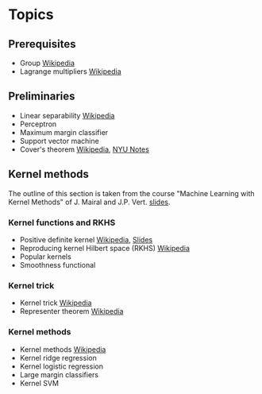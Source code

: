 # Topics

## Prerequisites

- Group [Wikipedia](https://en.wikipedia.org/wiki/Group_(mathematics))
- Lagrange multipliers [Wikipedia](https://en.wikipedia.org/wiki/Lagrange_multiplier)

## Preliminaries

- Linear separability [Wikipedia](https://en.wikipedia.org/wiki/Linear_separability)
- Perceptron
- Maximum margin classifier
- Support vector machine
- Cover's theorem [Wikipedia](https://en.wikipedia.org/wiki/Cover%27s_theorem), [NYU Notes](References/Cover’s%20Function%20Counting%20Theorem%20(1965).pdf)

## Kernel methods

The outline of this section is taken from the course "Machine Learning
with Kernel Methods" of J. Mairal and J.P. Vert. [slides](References/Machine%20Learning%20with%20Kernel%20Methods.pdf).

### Kernel functions and RKHS
- Positive definite kernel [Wikipedia](https://en.wikipedia.org/wiki/Positive-definite_kernel), [Slides](References/Machine%20Learning%20with%20Kernel%20Methods.pdf#page=18)
- Reproducing kernel Hilbert space (RKHS) [Wikipedia](https://en.wikipedia.org/wiki/Reproducing_kernel_Hilbert_space)
- Popular kernels
- Smoothness functional

### Kernel trick
- Kernel trick [Wikipedia](https://en.wikipedia.org/wiki/Kernel_method)
- Representer theorem [Wikipedia](https://en.wikipedia.org/wiki/Representer_theorem)


### Kernel methods
- Kernel methods [Wikipedia](https://en.wikipedia.org/wiki/Kernel_method)
- Kernel ridge regression
- Kernel logistic regression
- Large margin classifiers
- Kernel SVM

